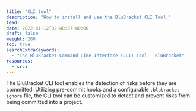 ```yaml
---
title: "CLI tool"
description: "How to install and use the BluBracket CLI Tool."
lead: 
date: 2022-01-12T02:48:57+00:00
draft: false
weight: 200
toc: true
searchExtraKeywords:
  - "The BluBracket Command Line Interface (CLI) Tool – BluBracket"
resources:
  - src:
---
```


The BluBracket CLI tool enables the detection of risks before they are committed.  Utilizing pre-commit hooks and a configurable `.blubracket-ignore` file, the CLI tool can be customized to detect and prevent risks from being committed into a project.
